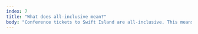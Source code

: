 ```yaml
---
index: 7
title: "What does all-inclusive mean?"
body: "Conference tickets to Swift Island are all-inclusive. This means that apart from the conference, you will get accomodation and breakfast for four days, and lunch and dinner during the conference days (Tuesday, Wednesday and Thursday), and of course a magnificent view.<br/> We are also giving every attendee a free bike to use during the conference. And seals, those are also included 😉."
---
```

